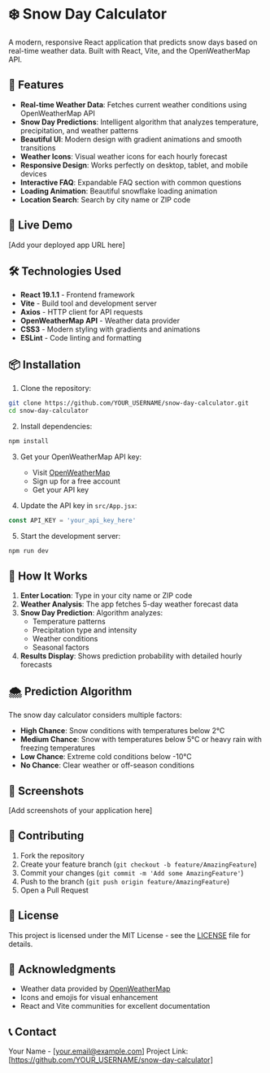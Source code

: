 # ❄️ Snow Day Calculator

A modern, responsive React application that predicts snow days based on real-time weather data. Built with React, Vite, and the OpenWeatherMap API.

## 🌟 Features

- **Real-time Weather Data**: Fetches current weather conditions using OpenWeatherMap API
- **Snow Day Predictions**: Intelligent algorithm that analyzes temperature, precipitation, and weather patterns
- **Beautiful UI**: Modern design with gradient animations and smooth transitions
- **Weather Icons**: Visual weather icons for each hourly forecast
- **Responsive Design**: Works perfectly on desktop, tablet, and mobile devices
- **Interactive FAQ**: Expandable FAQ section with common questions
- **Loading Animation**: Beautiful snowflake loading animation
- **Location Search**: Search by city name or ZIP code

## 🚀 Live Demo

[Add your deployed app URL here]

## 🛠️ Technologies Used

- **React 19.1.1** - Frontend framework
- **Vite** - Build tool and development server
- **Axios** - HTTP client for API requests
- **OpenWeatherMap API** - Weather data provider
- **CSS3** - Modern styling with gradients and animations
- **ESLint** - Code linting and formatting

## 📦 Installation

1. Clone the repository:
```bash
git clone https://github.com/YOUR_USERNAME/snow-day-calculator.git
cd snow-day-calculator
```

2. Install dependencies:
```bash
npm install
```

3. Get your OpenWeatherMap API key:
   - Visit [OpenWeatherMap](https://openweathermap.org/api)
   - Sign up for a free account
   - Get your API key

4. Update the API key in `src/App.jsx`:
```javascript
const API_KEY = 'your_api_key_here'
```

5. Start the development server:
```bash
npm run dev
```

## 🎯 How It Works

1. **Enter Location**: Type in your city name or ZIP code
2. **Weather Analysis**: The app fetches 5-day weather forecast data
3. **Snow Day Prediction**: Algorithm analyzes:
   - Temperature patterns
   - Precipitation type and intensity
   - Weather conditions
   - Seasonal factors
4. **Results Display**: Shows prediction probability with detailed hourly forecasts

## 🌨️ Prediction Algorithm

The snow day calculator considers multiple factors:

- **High Chance**: Snow conditions with temperatures below 2°C
- **Medium Chance**: Snow with temperatures below 5°C or heavy rain with freezing temperatures
- **Low Chance**: Extreme cold conditions below -10°C
- **No Chance**: Clear weather or off-season conditions

## 📱 Screenshots

[Add screenshots of your application here]

## 🤝 Contributing

1. Fork the repository
2. Create your feature branch (`git checkout -b feature/AmazingFeature`)
3. Commit your changes (`git commit -m 'Add some AmazingFeature'`)
4. Push to the branch (`git push origin feature/AmazingFeature`)
5. Open a Pull Request

## 📄 License

This project is licensed under the MIT License - see the [LICENSE](LICENSE) file for details.

## 🙏 Acknowledgments

- Weather data provided by [OpenWeatherMap](https://openweathermap.org)
- Icons and emojis for visual enhancement
- React and Vite communities for excellent documentation

## 📞 Contact

Your Name - [your.email@example.com]
Project Link: [https://github.com/YOUR_USERNAME/snow-day-calculator]
